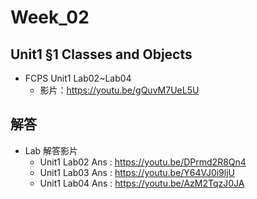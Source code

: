 # Week_02

## Unit1 §1 Classes and Objects

   * FCPS Unit1 Lab02~Lab04
      * 影片：https://youtu.be/gQuvM7UeL5U


## 解答

  * Lab 解答影片
      * Unit1 Lab02 Ans : https://youtu.be/DPrmd2R8Qn4
      * Unit1 Lab03 Ans : https://youtu.be/Y64VJ0i9ljU
      * Unit1 Lab04 Ans : https://youtu.be/AzM2TqzJ0JA
